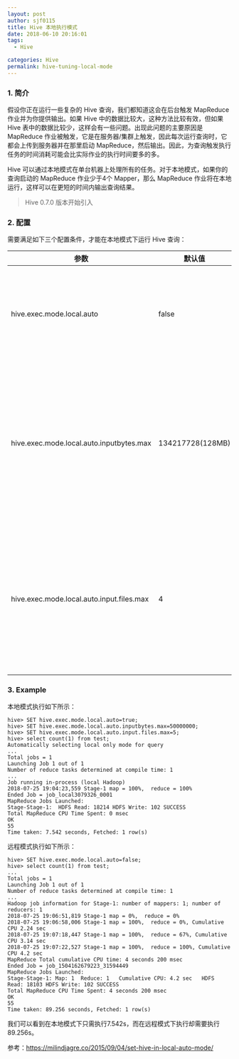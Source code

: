 ```yaml
---
layout: post
author: sjf0115
title: Hive 本地执行模式
date: 2018-06-10 20:16:01
tags:
  - Hive

categories: Hive
permalink: hive-tuning-local-mode
---
```


### 1. 简介

假设你正在运行一些复杂的 Hive 查询，我们都知道这会在后台触发 MapReduce 作业并为你提供输出。如果 Hive 中的数据比较大，这种方法比较有效，但如果　Hive 表中的数据比较少，这样会有一些问题。出现此问题的主要原因是 MapReduce 作业被触发，它是在服务器/集群上触发，因此每次运行查询时，它都会上传到服务器并在那里启动 MapReduce，然后输出。因此，为查询触发执行任务的时间消耗可能会比实际作业的执行时间要多的多。

Hive 可以通过本地模式在单台机器上处理所有的任务。对于本地模式，如果你的查询启动的 MapReduce 作业少于4个 Mapper，那么 MapReduce 作业将在本地运行，这样可以在更短的时间内输出查询结果。

> Hive 0.7.0 版本开始引入

### 2. 配置

需要满足如下三个配置条件，才能在本地模式下运行 Hive 查询：

参数|默认值|描述
---|---|---
hive.exec.mode.local.auto|false|让Hive确定是否自动启动本地模式运行
hive.exec.mode.local.auto.inputbytes.max|134217728(128MB)|当第一个参数为true时，输入字节小于此值时才能启动本地模式
hive.exec.mode.local.auto.input.files.max|4|当一个参数为true时，任务个数小于此值时才能启动本地模式

### 3. Example

本地模式执行如下所示：
```
hive> SET hive.exec.mode.local.auto=true;
hive> SET hive.exec.mode.local.auto.inputbytes.max=50000000;
hive> SET hive.exec.mode.local.auto.input.files.max=5;
hive> select count(1) from test;
Automatically selecting local only mode for query
...
Total jobs = 1
Launching Job 1 out of 1
Number of reduce tasks determined at compile time: 1
...
Job running in-process (local Hadoop)
2018-07-25 19:04:23,559 Stage-1 map = 100%,  reduce = 100%
Ended Job = job_local3079326_0001
MapReduce Jobs Launched:
Stage-Stage-1:  HDFS Read: 18214 HDFS Write: 102 SUCCESS
Total MapReduce CPU Time Spent: 0 msec
OK
55
Time taken: 7.542 seconds, Fetched: 1 row(s)
```
远程模式执行如下所示：
```
hive> SET hive.exec.mode.local.auto=false;
hive> select count(1) from test;
...
Total jobs = 1
Launching Job 1 out of 1
Number of reduce tasks determined at compile time: 1
...
Hadoop job information for Stage-1: number of mappers: 1; number of reducers: 1
2018-07-25 19:06:51,819 Stage-1 map = 0%,  reduce = 0%
2018-07-25 19:06:58,006 Stage-1 map = 100%,  reduce = 0%, Cumulative CPU 2.24 sec
2018-07-25 19:07:18,447 Stage-1 map = 100%,  reduce = 67%, Cumulative CPU 3.14 sec
2018-07-25 19:07:22,527 Stage-1 map = 100%,  reduce = 100%, Cumulative CPU 4.2 sec
MapReduce Total cumulative CPU time: 4 seconds 200 msec
Ended Job = job_1504162679223_31594449
MapReduce Jobs Launched:
Stage-Stage-1: Map: 1  Reduce: 1   Cumulative CPU: 4.2 sec   HDFS Read: 18103 HDFS Write: 102 SUCCESS
Total MapReduce CPU Time Spent: 4 seconds 200 msec
OK
55
Time taken: 89.256 seconds, Fetched: 1 row(s)
```
我们可以看到在本地模式下只需执行7.542s，而在远程模式下执行却需要执行89.256s。


参考：https://milindjagre.co/2015/09/04/set-hive-in-local-auto-mode/
